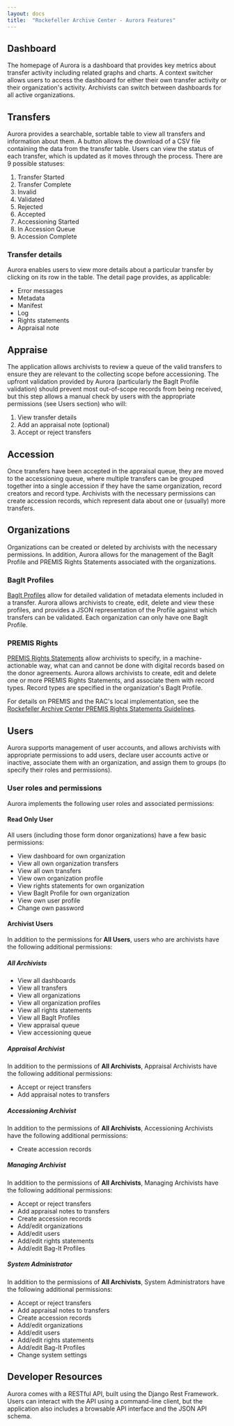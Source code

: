 ```yaml
---
layout: docs
title:  "Rockefeller Archive Center - Aurora Features"
---
```


## Dashboard

The homepage of Aurora is a dashboard that provides key metrics about transfer activity including related graphs and charts. A context switcher allows users to access the dashboard for either their own transfer activity or their organization's activity. Archivists can switch between dashboards for all active organizations.

## Transfers

Aurora provides a searchable, sortable table to view all transfers and information about them. A button allows the download of a CSV file containing the data from the transfer table. Users can view the status of each transfer, which is updated as it moves through the process. There are 9 possible statuses:

1. Transfer Started
2. Transfer Complete
3. Invalid
4. Validated
5. Rejected
6. Accepted
7. Accessioning Started
8. In Accession Queue
9. Accession Complete

### Transfer details

Aurora enables users to view more details about a particular transfer by clicking on its row in the table. The detail page provides, as applicable:
- Error messages
- Metadata
- Manifest
- Log
- Rights statements
- Appraisal note

## Appraise

The application allows archivists to review a queue of the valid transfers to ensure they are relevant to the collecting scope before accessioning. The upfront validation provided by Aurora (particularly the BagIt Profile validation) should prevent most out-of-scope records from being received, but this step allows a manual check by users with the appropriate permissions (see Users section) who will:

1. View transfer details
2. Add an appraisal note (optional)
3. Accept or reject transfers

## Accession

Once transfers have been accepted in the appraisal queue, they are moved to the accessioning queue, where multiple transfers can be grouped together into a single accession if they have the same organization, record creators and record type. Archivists with the necessary permissions can create accession records, which represent data about one or (usually) more transfers.


## Organizations

Organizations can be created or deleted by archivists with the necessary permissions. In addition, Aurora allows for the management of the BagIt Profile and PREMIS Rights Statements associated with the organizations.


### BagIt Profiles

[BagIt Profiles](https://github.com/bagit-profiles/bagit-profiles) allow for detailed validation of metadata elements included in a transfer. Aurora allows archivists to create, edit, delete and view these profiles, and provides a JSON representation of the Profile against which transfers can be validated. Each organization can only have one BagIt Profile.

### PREMIS Rights

[PREMIS Rights Statements](https://www.loc.gov/standards/premis/understanding-premis.pdf) allow archivists to specify, in a machine-actionable way, what can and cannot be done with digital records based on the donor agreements. Aurora allows archivists to create, edit and delete one or more PREMIS Rights Statements, and associate them with record types. Record types are specified in the organization's BagIt Profile.

For details on PREMIS and the RAC's local implementation, see the [Rockefeller Archive Center PREMIS Rights Statements Guidelines](http://docs.rockarch.org/premis-rights-guidelines/).

## Users

Aurora supports management of user accounts, and allows archivists with appropriate permissions to add users, declare user accounts active or inactive, associate them with an organization, and assign them to groups (to specify their roles and permissions).

### User roles and permissions

Aurora implements the following user roles and associated permissions:

#### Read Only User

All users (including those form donor organizations) have a few basic permissions:

*  View dashboard for own organization
*  View all own organization transfers
*  View all own transfers
*  View own organization profile
*  View rights statements for own organization
*  View BagIt Profile for own organization
*  View own user profile
*  Change own password

#### Archivist Users

In addition to the permissions for **All Users**, users who are archivists have the following additional permissions:

##### All Archivists
*  View all dashboards
*  View all transfers
*  View all organizations
*  View all organization profiles
*  View all rights statements
*  View all BagIt Profiles
*  View appraisal queue
*  View accessioning queue

##### Appraisal Archivist

In addition to the permissions of **All Archivists**, Appraisal Archivists have the following additional permissions:

*  Accept or reject transfers
*  Add appraisal notes to transfers

##### Accessioning Archivist

In addition to the permissions of **All Archivists**, Accessioning Archivists have the following additional permissions:

*  Create accession records

##### Managing Archivist

In addition to the permissions of **All Archivists**, Managing Archivists have the following additional permissions:

*  Accept or reject transfers
*  Add appraisal notes to transfers
*  Create accession records
*  Add/edit organizations
*  Add/edit users
*  Add/edit rights statements
*  Add/edit Bag-It Profiles

##### System Administrator

In addition to the permissions of **All Archivists**, System Administrators have the following additional permissions:

*  Accept or reject transfers
*  Add appraisal notes to transfers
*  Create accession records
*  Add/edit organizations
*  Add/edit users
*  Add/edit rights statements
*  Add/edit Bag-It Profiles
*  Change system settings


## Developer Resources

Aurora comes with a RESTful API, built using the Django Rest Framework. Users can interact with the API using a command-line client, but the application also includes a browsable API interface and the JSON API schema.
